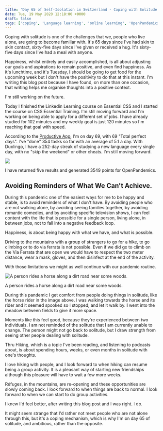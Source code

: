 ```yaml
---
title: 'Day 65 of Self-Isolation in Switzerland - Coping with Solitude'
date: Tue, 19 May 2020 12:18:00 +0000
draft: false
tags: ['coping', 'Language learning', 'online learning', 'OpenPandemics', 'self-isolation', 'social conscience', 'sollitude']
---
```


Coping with solitude is one of the challenges that we, people who live alone, are going to become familiar with. It's 65 days since I've had skin to skin contact, sixty-five days since I've given or received a hug. It's sixty-five days since I've had a meal with anyone.

Happiness, whilst entirely and easily accomplished, is all about adjusting our goals and aspirations to remain positive, and even find happiness. As it's lunchtime, and it's Tuesday, I should be going to get food for the upcoming week but I don't have the positivity to do that at this instant. I'm writing this blog post because I have found, on more than one occasion, that writing helps me organise thoughts into a positive context.

I'm still working on the future.

Today I finished the Linkedin Learning course on Essential CSS and I started the course on CSS Essential Training. I'm still moving forward and I'm working on being able to apply for a different set of jobs. I have already studied for 102 minutes and my weekly goal is just 120 minutes so I'm reaching that goal with speed.

According to the [Productive App](https://productiveapp.io/), I'm on day 69, with 69 "Total perfect days". I've "done" 354 tasks so far with an average of 5.1 a day. With Duolingo, I have a 252-day streak of studying a new language every single day, with no "skip the weekend" or other cheats. I'm still moving forward.

![](https://i0.wp.com/www.main-vision.com/richard/blog/wp-content/uploads/2020/05/Screenshot-2020-05-19-at-13.15.24.png?fit=1024%2C590&ssl=1)

I have returned five results and generated 3549 points for OpenPandemics.

Avoiding Reminders of What We Can't Achieve.
--------------------------------------------

During this pandemic one of the easiest ways for me to be happy and stable, is to avoid reminders of what I don't have. By avoiding people who are not walking alone, by avoiding seeing families together, by avoiding romantic comedies, and by avoiding specific television shows, I can feel content with the life that is possible for a single person, living alone, in between jobs, not to fall into a negative feedback loop.

Happiness, is about being happy with what we have, and what is possible.

Driving to the mountains with a group of strangers to go for a hike, to go climbing or to do via ferrata is not possible. Even if we did go to climb on the Via Ferrata that are open we would have to respect the two meter distance, wear a mask, gloves, and then disinfect at the end of the activity.

With those limitations we might as well continue with our pandemic routine.

![A person rides a horse along a dirt road near some woods.](https://www.main-vision.com/richard/blog/wp-content/uploads/2020/05/49910162151_1aae682945_k-1024x768.jpg)

A person rides a horse along a dirt road near some woods.

During this pandemic I get comfort from people doing things in solitude, like the horse rider in the image above. I was walking towards the horse and its rider and it seemed spooked so I stopped, and let it walk by. I went into the meadow between fields to give it more space.

Moments like this feel good, because they're experienced between two individuals. I am not reminded of the solitude that I am currently unable to change. The person might not go back to solitude, but I draw strength from seeing other people dealing with solitude.

Thru Hiking, which is a topic I've been reading, and listening to podcasts about, is about spending hours, weeks, or even months in solitude with one's thoughts.

I love hiking with people, and I look forward to when hiking can resume being a group activity. It is a pleasant way of starting new friendships although this pleasure will have to wait a few more weeks.

Réfuges, in the mountains, are re-opening and these opportunities are slowly coming back. I look forward to when things are back to normal. I look forward to when we can start to do group activities.

I knew I'd feel better, after writing this blog post and I was right. I do.

It might seem strange that I'd rather not meet people who are not alone through this, but it's a coping mechanism, which is why I'm on day 65 of solitude, and ambitious, rather than the opposite.